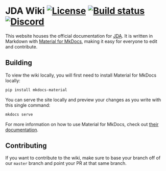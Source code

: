 # JDA Wiki [![License](https://img.shields.io/badge/License-Apache%202.0-white.svg)](https://github.com/DV8FromTheWorld/JDA-Website/tree/master/LICENSE) [![Build status](https://github.com/DV8FromTheWorld/JDA-Website/actions/workflows/build.yml/badge.svg)](https://github.com/DV8FromTheWorld/JDA-Website/actions/workflows/build.yml) [![Discord](https://discord.com/api/guilds/125227483518861312/widget.png)](https://discord.gg/0hMr4ce0tIl3SLv5)

This website houses the official documentation for [JDA](https://github.com/DV8FromTheWorld/JDA). It is written in Markdown with [Material for MkDocs](https://squidfunk.github.io/mkdocs-material/), making it easy for everyone to edit and contribute.

## Building
To view the wiki locally, you will first need to install Material for MkDocs locally:
```sh
pip install mkdocs-material
```

You can serve the site locally and preview your changes as you write with this single command:
```sh 
mkdocs serve
```

For more information on how to use Material for MkDocs, check out [their documentation](https://squidfunk.github.io/mkdocs-material/).

## Contributing
If you want to contribute to the wiki, make sure to base your branch off of our `master` branch and point your PR at that same branch. 
